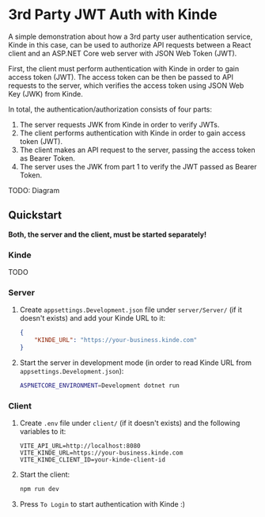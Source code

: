 # 3rd Party JWT Auth with Kinde

A simple demonstration about how a 3rd party user authentication service, Kinde in this case,
can be used to authorize API requests between a React client and an ASP.NET Core web server with JSON Web Token (JWT).

First, the client must perform authentication with Kinde in order to gain access token (JWT).
The access token can be then be passed to API requests to the server,
which verifies the access token using JSON Web Key (JWK) from Kinde.

In total, the authentication/authorization consists of four parts:
1. The server requests JWK from Kinde in order to verify JWTs.
2. The client performs authentication with Kinde in order to gain access token (JWT).
3. The client makes an API request to the server, passing the access token as Bearer Token.
4. The server uses the JWK from part 1 to verify the JWT passed as Bearer Token.

TODO: Diagram

## Quickstart

**Both, the server and the client, must be started separately!**

### Kinde

TODO

### Server

1. Create `appsettings.Development.json` file under `server/Server/`
(if it doesn't exists) and add your Kinde URL to it:
    ```json
    {
        "KINDE_URL": "https://your-business.kinde.com"
    }
    ```

2. Start the server in development mode (in order to read Kinde URL from `appsettings.Development.json`):
    ```bash
    ASPNETCORE_ENVIRONMENT=Development dotnet run
    ```

### Client

1. Create `.env` file under `client/` (if it doesn't exists) and the following variables to it:
    ```
    VITE_API_URL=http://localhost:8080
    VITE_KINDE_URL=https://your-business.kinde.com
    VITE_KINDE_CLIENT_ID=your-kinde-client-id
    ```

2. Start the client:
    ```bash
    npm run dev
    ```

3. Press `To Login` to start authentication with Kinde :)
